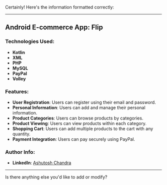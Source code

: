 Certainly! Here's the information formatted correctly:

---

## Android E-commerce App: Flip

### Technologies Used:
- **Kotlin**
- **XML**
- **PHP**
- **MySQL**
- **PayPal**
- **Volley**

### Features:
- **User Registration**: Users can register using their email and password.
- **Personal Information**: Users can add and manage their personal information.
- **Product Categories**: Users can browse products by categories.
- **Product Viewing**: Users can view products within each category.
- **Shopping Cart**: Users can add multiple products to the cart with any quantity.
- **Payment Integration**: Users can pay securely using PayPal.

### Author Info:
- **LinkedIn**: [Ashutosh Chandra](https://www.linkedin.com/in/ashutosh-chandra-7931952b7/)

---

Is there anything else you'd like to add or modify?
